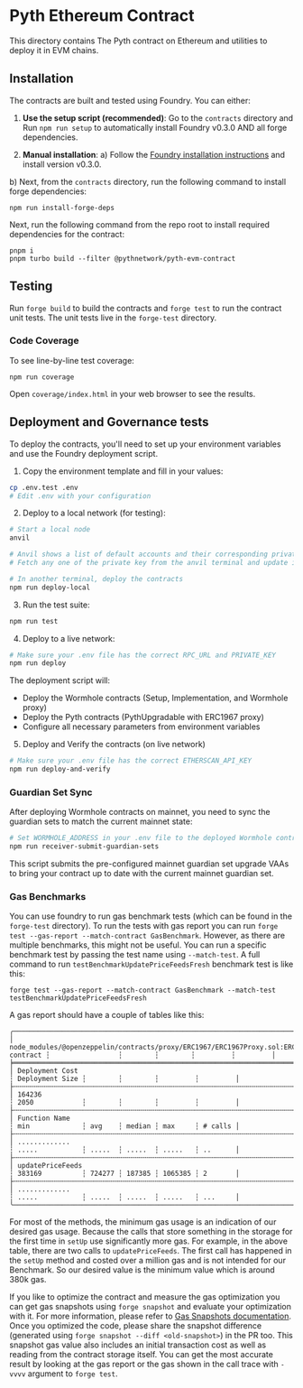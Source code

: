 # Pyth Ethereum Contract

This directory contains The Pyth contract on Ethereum and utilities to deploy it in EVM chains.

## Installation

The contracts are built and tested using Foundry. You can either:

1. **Use the setup script (recommended)**:
   Go to the `contracts` directory and Run `npm run setup` to automatically install Foundry v0.3.0 AND all forge dependencies.

2. **Manual installation**:
   a) Follow the [Foundry installation instructions](https://book.getfoundry.sh/getting-started/installation) and install version v0.3.0.

b) Next, from the `contracts` directory, run the following command to install forge dependencies:

```
npm run install-forge-deps
```

Next, run the following command from the repo root to install required dependencies for the contract:

```
pnpm i
pnpm turbo build --filter @pythnetwork/pyth-evm-contract
```

## Testing

Run `forge build` to build the contracts and `forge test` to run the contract unit tests.
The unit tests live in the `forge-test` directory.

### Code Coverage

To see line-by-line test coverage:

```
npm run coverage
```

Open `coverage/index.html` in your web browser to see the results.

## Deployment and Governance tests

To deploy the contracts, you'll need to set up your environment variables and use the Foundry deployment script.

1. Copy the environment template and fill in your values:

```bash
cp .env.test .env
# Edit .env with your configuration
```

2. Deploy to a local network (for testing):

```bash
# Start a local node
anvil

# Anvil shows a list of default accounts and their corresponding private keys.
# Fetch any one of the private key from the anvil terminal and update in .env file.

# In another terminal, deploy the contracts
npm run deploy-local
```

3. Run the test suite:

```bash
npm run test
```

4. Deploy to a live network:

```bash
# Make sure your .env file has the correct RPC_URL and PRIVATE_KEY
npm run deploy
```

The deployment script will:

- Deploy the Wormhole contracts (Setup, Implementation, and Wormhole proxy)
- Deploy the Pyth contracts (PythUpgradable with ERC1967 proxy)
- Configure all necessary parameters from environment variables

5. Deploy and Verify the contracts (on live network)

```bash
# Make sure your .env file has the correct ETHERSCAN_API_KEY
npm run deploy-and-verify
```

### Guardian Set Sync

After deploying Wormhole contracts on mainnet, you need to sync the guardian sets to match the current mainnet state:

```bash
# Set WORMHOLE_ADDRESS in your .env file to the deployed Wormhole contract address
npm run receiver-submit-guardian-sets
```

This script submits the pre-configured mainnet guardian set upgrade VAAs to bring your contract up to date with the current mainnet guardian set.

### Gas Benchmarks

You can use foundry to run gas benchmark tests (which can be found in the `forge-test` directory). To run the tests with gas report
you can run `forge test --gas-report --match-contract GasBenchmark`. However, as there are multiple benchmarks, this might not be useful. You can run a
specific benchmark test by passing the test name using `--match-test`. A full command to run `testBenchmarkUpdatePriceFeedsFresh` benchmark test is like this:

```
forge test --gas-report --match-contract GasBenchmark --match-test testBenchmarkUpdatePriceFeedsFresh
```

A gas report should have a couple of tables like this:

```
╭───────────────────────────────────────────────────────────────────────────────────────────┬─────────────────┬────────┬────────┬─────────┬─────────╮
│ node_modules/@openzeppelin/contracts/proxy/ERC1967/ERC1967Proxy.sol:ERC1967Proxy contract ┆                 ┆        ┆        ┆         ┆         │
╞═══════════════════════════════════════════════════════════════════════════════════════════╪═════════════════╪════════╪════════╪═════════╪═════════╡
│ Deployment Cost                                                                           ┆ Deployment Size ┆        ┆        ┆         ┆         │
├╌╌╌╌╌╌╌╌╌╌╌╌╌╌╌╌╌╌╌╌╌╌╌╌╌╌╌╌╌╌╌╌╌╌╌╌╌╌╌╌╌╌╌╌╌╌╌╌╌╌╌╌╌╌╌╌╌╌╌╌╌╌╌╌╌╌╌╌╌╌╌╌╌╌╌╌╌╌╌╌╌╌╌╌╌╌╌╌╌╌╌┼╌╌╌╌╌╌╌╌╌╌╌╌╌╌╌╌╌┼╌╌╌╌╌╌╌╌┼╌╌╌╌╌╌╌╌┼╌╌╌╌╌╌╌╌╌┼╌╌╌╌╌╌╌╌╌┤
│ 164236                                                                                    ┆ 2050            ┆        ┆        ┆         ┆         │
├╌╌╌╌╌╌╌╌╌╌╌╌╌╌╌╌╌╌╌╌╌╌╌╌╌╌╌╌╌╌╌╌╌╌╌╌╌╌╌╌╌╌╌╌╌╌╌╌╌╌╌╌╌╌╌╌╌╌╌╌╌╌╌╌╌╌╌╌╌╌╌╌╌╌╌╌╌╌╌╌╌╌╌╌╌╌╌╌╌╌╌┼╌╌╌╌╌╌╌╌╌╌╌╌╌╌╌╌╌┼╌╌╌╌╌╌╌╌┼╌╌╌╌╌╌╌╌┼╌╌╌╌╌╌╌╌╌┼╌╌╌╌╌╌╌╌╌┤
│ Function Name                                                                             ┆ min             ┆ avg    ┆ median ┆ max     ┆ # calls │
├╌╌╌╌╌╌╌╌╌╌╌╌╌╌╌╌╌╌╌╌╌╌╌╌╌╌╌╌╌╌╌╌╌╌╌╌╌╌╌╌╌╌╌╌╌╌╌╌╌╌╌╌╌╌╌╌╌╌╌╌╌╌╌╌╌╌╌╌╌╌╌╌╌╌╌╌╌╌╌╌╌╌╌╌╌╌╌╌╌╌╌┼╌╌╌╌╌╌╌╌╌╌╌╌╌╌╌╌╌┼╌╌╌╌╌╌╌╌┼╌╌╌╌╌╌╌╌┼╌╌╌╌╌╌╌╌╌┼╌╌╌╌╌╌╌╌╌┤
│ .............                                                                             ┆ .....           ┆ .....  ┆ .....  ┆ .....   ┆ ..      │
├╌╌╌╌╌╌╌╌╌╌╌╌╌╌╌╌╌╌╌╌╌╌╌╌╌╌╌╌╌╌╌╌╌╌╌╌╌╌╌╌╌╌╌╌╌╌╌╌╌╌╌╌╌╌╌╌╌╌╌╌╌╌╌╌╌╌╌╌╌╌╌╌╌╌╌╌╌╌╌╌╌╌╌╌╌╌╌╌╌╌╌┼╌╌╌╌╌╌╌╌╌╌╌╌╌╌╌╌╌┼╌╌╌╌╌╌╌╌┼╌╌╌╌╌╌╌╌┼╌╌╌╌╌╌╌╌╌┼╌╌╌╌╌╌╌╌╌┤
│ updatePriceFeeds                                                                          ┆ 383169          ┆ 724277 ┆ 187385 ┆ 1065385 ┆ 2       │
├╌╌╌╌╌╌╌╌╌╌╌╌╌╌╌╌╌╌╌╌╌╌╌╌╌╌╌╌╌╌╌╌╌╌╌╌╌╌╌╌╌╌╌╌╌╌╌╌╌╌╌╌╌╌╌╌╌╌╌╌╌╌╌╌╌╌╌╌╌╌╌╌╌╌╌╌╌╌╌╌╌╌╌╌╌╌╌╌╌╌╌┼╌╌╌╌╌╌╌╌╌╌╌╌╌╌╌╌╌┼╌╌╌╌╌╌╌╌┼╌╌╌╌╌╌╌╌┼╌╌╌╌╌╌╌╌╌┼╌╌╌╌╌╌╌╌╌┤
│ .............                                                                             ┆ .....           ┆ .....  ┆ .....  ┆ .....   ┆ ...     │
╰───────────────────────────────────────────────────────────────────────────────────────────┴─────────────────┴────────┴────────┴─────────┴─────────╯
```

For most of the methods, the minimum gas usage is an indication of our desired gas usage. Because the calls that store something in the storage
for the first time in `setUp` use significantly more gas. For example, in the above table, there are two calls to `updatePriceFeeds`. The first
call has happened in the `setUp` method and costed over a million gas and is not intended for our Benchmark. So our desired value is the
minimum value which is around 380k gas.

If you like to optimize the contract and measure the gas optimization you can get gas snapshots using `forge snapshot` and evaluate your
optimization with it. For more information, please refer to [Gas Snapshots documentation](https://book.getfoundry.sh/forge/gas-snapshots).
Once you optimized the code, please share the snapshot difference (generated using `forge snapshot --diff <old-snapshot>`) in the PR too.
This snapshot gas value also includes an initial transaction cost as well as reading from the contract storage itself. You can get the
most accurate result by looking at the gas report or the gas shown in the call trace with `-vvvv` argument to `forge test`.
